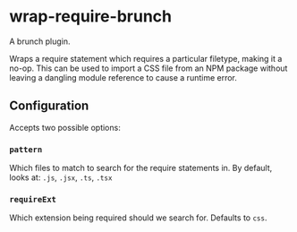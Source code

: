 # wrap-require-brunch

A brunch plugin.

Wraps a require statement which requires a particular filetype, making it a no-op. This can be used to import a CSS file from an NPM package without leaving a dangling module reference to cause a runtime error.

## Configuration

Accepts two possible options:

### `pattern`

Which files to match to search for the require statements in. By default, looks at: `.js`, `.jsx`, `.ts`, `.tsx`

### `requireExt`

Which extension being required should we search for. Defaults to `css`.